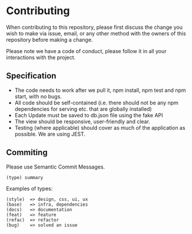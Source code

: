 # Contributing

When contributing to this repository, please first discuss the change you wish to make via issue,
email, or any other method with the owners of this repository before making a change.

Please note we have a code of conduct, please follow it in all your interactions with the project.

## Specification

* The code needs to work after we pull it, npm install, npm test and npm start, with no bugs.
* All code should be self-contained (i.e. there should not be any npm dependencies for serving etc. that are globally installed)
* Each Update must be saved to db.json file using the fake API
* The view should be responsive, user-friendly and clear.
* Testing (where applicable) should cover as much of the application as possible. We are using JEST.

## Commiting

Please use Semantic Commit Messages.

```
(type) summary
```

Examples of types:

```
(style)  => design, css, ui, ux
(base)   => infra, dependencies
(docs)   => documentation
(feat)   => feature
(refac)  => refactor
(bug)    => solved an issue
```
